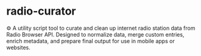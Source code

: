# radio-curator
⚙️ A utility script tool to curate and clean up internet radio station data from Radio Browser API. Designed to normalize data, merge custom entries, enrich metadata, and prepare final output for use in mobile apps or websites.
